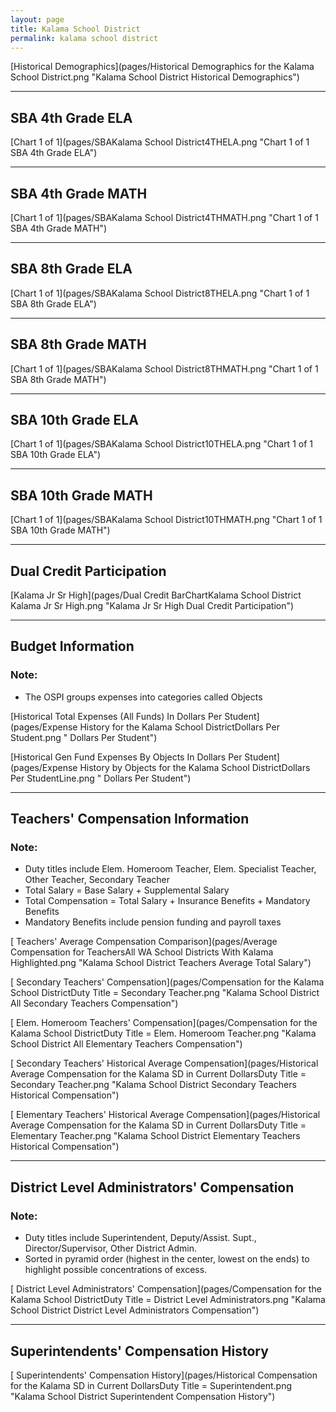 ```yaml
---
layout: page
title: Kalama School District
permalink: kalama school district
---
```



[Historical Demographics](pages/Historical Demographics for the Kalama School District.png "Kalama School District Historical Demographics")

___

## SBA 4th Grade ELA

[Chart 1 of 1](pages/SBAKalama School District4THELA.png "Chart 1 of 1 SBA 4th Grade ELA")


___

## SBA 4th Grade MATH

[Chart 1 of 1](pages/SBAKalama School District4THMATH.png "Chart 1 of 1 SBA 4th Grade MATH")


___

## SBA 8th Grade ELA

[Chart 1 of 1](pages/SBAKalama School District8THELA.png "Chart 1 of 1 SBA 8th Grade ELA")


___

## SBA 8th Grade MATH

[Chart 1 of 1](pages/SBAKalama School District8THMATH.png "Chart 1 of 1 SBA 8th Grade MATH")


___

## SBA 10th Grade ELA

[Chart 1 of 1](pages/SBAKalama School District10THELA.png "Chart 1 of 1 SBA 10th Grade ELA")


___

## SBA 10th Grade MATH

[Chart 1 of 1](pages/SBAKalama School District10THMATH.png "Chart 1 of 1 SBA 10th Grade MATH")


___

## Dual Credit Participation

[Kalama Jr Sr High](pages/Dual Credit BarChartKalama School District Kalama Jr Sr High.png "Kalama Jr Sr High Dual Credit Participation")


___

## Budget Information
### Note:
- The OSPI groups expenses into categories called Objects

[Historical Total Expenses (All Funds) In Dollars Per Student](pages/Expense History for the Kalama School DistrictDollars Per Student.png " Dollars Per Student")

[Historical Gen Fund Expenses By Objects In Dollars Per Student](pages/Expense History by Objects for the Kalama School DistrictDollars Per StudentLine.png " Dollars Per Student")


___

## Teachers' Compensation Information
### Note:
- Duty titles include Elem. Homeroom Teacher, Elem. Specialist Teacher, Other Teacher, Secondary Teacher
- Total Salary = Base Salary + Supplemental Salary
- Total Compensation = Total Salary + Insurance Benefits + Mandatory Benefits
- Mandatory Benefits include pension funding and payroll taxes

[ Teachers' Average Compensation Comparison](pages/Average Compensation for TeachersAll WA School Districts With Kalama Highlighted.png "Kalama School District Teachers Average Total Salary")

[ Secondary Teachers' Compensation](pages/Compensation for the Kalama School DistrictDuty Title = Secondary Teacher.png "Kalama School District All Secondary Teachers Compensation")

[ Elem. Homeroom Teachers' Compensation](pages/Compensation for the Kalama School DistrictDuty Title = Elem. Homeroom Teacher.png "Kalama School District All Elementary Teachers Compensation")

[ Secondary Teachers' Historical Average Compensation](pages/Historical Average Compensation for the Kalama SD in Current DollarsDuty Title = Secondary Teacher.png "Kalama School District Secondary Teachers Historical Compensation")

[ Elementary Teachers' Historical Average Compensation](pages/Historical Average Compensation for the Kalama SD in Current DollarsDuty Title = Elementary Teacher.png "Kalama School District Elementary Teachers Historical Compensation")


___

## District Level Administrators' Compensation

### Note:
- Duty titles include Superintendent, Deputy/Assist. Supt., Director/Supervisor, Other District Admin.
- Sorted in pyramid order (highest in the center, lowest on the ends) to highlight possible concentrations of excess.

[ District Level Administrators' Compensation](pages/Compensation for the Kalama School DistrictDuty Title = District Level Administrators.png "Kalama School District District Level Administrators Compensation")


___

## Superintendents' Compensation History

[ Superintendents' Compensation History](pages/Historical Compensation for the Kalama SD in Current DollarsDuty Title = Superintendent.png "Kalama School District Superintendent Compensation History")

